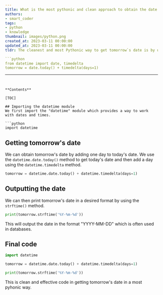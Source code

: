 ```yaml
---
title: What is the most pythonic and clean approach to obtain the date of tomorrow?
authors:
- smart_coder
tags:
- python
- knowledge
thumbnail: images/python.png
created_at: 2023-03-11 00:00:00
updated_at: 2023-03-11 00:00:00
tldr: The cleanest and most Pythonic way to get tomorrow`s date is by using the `date.today()` method from the `datetime` module and adding one day with the `.timedelta()` method. 

```python
from datetime import date, timedelta
tomorrow = date.today() + timedelta(days=1)
```
---
```


**Contents**

[TOC]

## Importing the datetime module
We first import the "datetime" module which provides a way to work with dates and times.

```python
import datetime
```

## Getting tomorrow's date
We can obtain tomorrow's date by adding one day to today's date. We use the `datetime.date.today()` method to get today's date and then add a day using the `datetime.timedelta` method.

```python
tomorrow = datetime.date.today() + datetime.timedelta(days=1)
```

## Outputting the date
We can then print tomorrow's date in a desired format by using the `strftime()` method. 

```python
print(tomorrow.strftime('%Y-%m-%d'))
```

This will output the date in the format "YYYY-MM-DD" which is often used in databases.

## Final code
```python
import datetime

tomorrow = datetime.date.today() + datetime.timedelta(days=1)

print(tomorrow.strftime('%Y-%m-%d'))
``` 

This is clean and effective code in getting tomorrow's date in a most pyhonic way.
